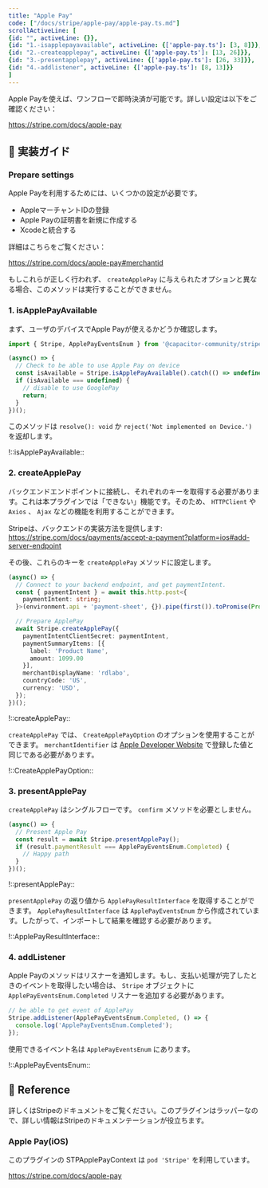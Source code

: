 ```yaml
---
title: "Apple Pay"
code: ["/docs/stripe/apple-pay/apple-pay.ts.md"]
scrollActiveLine: [
{id: "", activeLine: {}},
{id: "1.-isapplepayavailable", activeLine: {['apple-pay.ts']: [3, 8]}},
{id: "2.-createapplepay", activeLine: {['apple-pay.ts']: [13, 26]}},
{id: "3.-presentapplepay", activeLine: {['apple-pay.ts']: [26, 33]}},
{id: "4.-addlistener", activeLine: {['apple-pay.ts']: [8, 13]}}
]
---
```



Apple Payを使えば、ワンフローで即時決済が可能です。詳しい設定は以下をご確認ください：

https://stripe.com/docs/apple-pay

## 🐾 実装ガイド
### Prepare settings
Apple Payを利用するためには、いくつかの設定が必要です。

- AppleマーチャントIDの登録
- Apple Payの証明書を新規に作成する
- Xcodeと統合する

詳細はこちらをご覧ください：

https://stripe.com/docs/apple-pay#merchantid

もしこれらが正しく行われず、 `createApplePay` に与えられたオプションと異なる場合、このメソッドは実行することができません。

### 1. isApplePayAvailable
まず、ユーザのデバイスでApple Payが使えるかどうか確認します。

```ts
import { Stripe, ApplePayEventsEnum } from '@capacitor-community/stripe';

(async() => {
  // Check to be able to use Apple Pay on device
  const isAvailable = Stripe.isApplePayAvailable().catch(() => undefined);
  if (isAvailable === undefined) {
    // disable to use GooglePay
    return;
  }
})();
```

このメソッドは `resolve(): void` か `reject('Not implemented on Device.')` を返却します。

!::isApplePayAvailable::


### 2. createApplePay

バックエンドエンドポイントに接続し、それぞれのキーを取得する必要があります。これは本プラグインでは「できない」機能です。そのため、 `HTTPClient` や `Axios` 、 `Ajax` などの機能を利用することができます。

Stripeは、バックエンドの実装方法を提供します:
https://stripe.com/docs/payments/accept-a-payment?platform=ios#add-server-endpoint

その後、これらのキーを `createApplePay` メソッドに設定します。

```ts
(async() => {
  // Connect to your backend endpoint, and get paymentIntent.
  const { paymentIntent } = await this.http.post<{
    paymentIntent: string;
  }>(environment.api + 'payment-sheet', {}).pipe(first()).toPromise(Promise);

  // Prepare ApplePay
  await Stripe.createApplePay({
    paymentIntentClientSecret: paymentIntent,
    paymentSummaryItems: [{
      label: 'Product Name',
      amount: 1099.00
    }],
    merchantDisplayName: 'rdlabo',
    countryCode: 'US',
    currency: 'USD',
  });
})();
```

!::createApplePay::


`createApplePay` では、 `CreateApplePayOption` のオプションを使用することができます。 `merchantIdentifier` は [Apple Developer Website](https://developer.apple.com/account/resources/identifiers/add/merchant) で登録した値と同じである必要があります。

!::CreateApplePayOption::

### 3. presentApplePay

`createApplePay` はシングルフローです。 `confirm` メソッドを必要としません。

```ts
(async() => {
  // Present Apple Pay
  const result = await Stripe.presentApplePay();
  if (result.paymentResult === ApplePayEventsEnum.Completed) {
    // Happy path
  }
})();
```

!::presentApplePay::

`presentApplePay` の返り値から `ApplePayResultInterface` を取得することができます。
`ApplePayResultInterface` は `ApplePayEventsEnum` から作成されています。したがって、インポートして結果を確認する必要があります。

!::ApplePayResultInterface::

### 4. addListener

Apple Payのメソッドはリスナーを通知します。もし、支払い処理が完了したときのイベントを取得したい場合は、 `Stripe` オブジェクトに `ApplePayEventsEnum.Completed` リスナーを追加する必要があります。

```ts
// be able to get event of ApplePay
Stripe.addListener(ApplePayEventsEnum.Completed, () => {
  console.log('ApplePayEventsEnum.Completed');
});
```

使用できるイベント名は `ApplePayEventsEnum` にあります。

!::ApplePayEventsEnum::


## 📖 Reference
詳しくはStripeのドキュメントをご覧ください。このプラグインはラッパーなので、詳しい情報はStripeのドキュメンテーションが役立ちます。

### Apple Pay(iOS)
このプラグインの STPApplePayContext は `pod 'Stripe'` を利用しています。

https://stripe.com/docs/apple-pay
